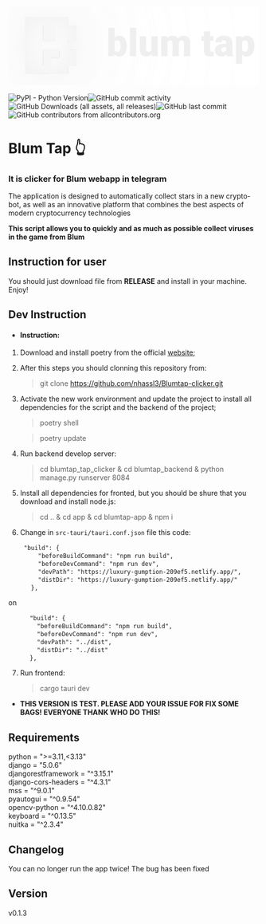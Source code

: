 ![video](git-assets/blumtap_logo.png)

![PyPI - Python Version](https://img.shields.io/pypi/pyversions/django)![GitHub commit activity](https://img.shields.io/github/commit-activity/m/nhassl3/Blumtap-clicker)![GitHub Downloads (all assets, all releases)](https://img.shields.io/github/downloads/nhassl3/Blumtap-clicker/total)![GitHub last commit](https://img.shields.io/github/last-commit/nhassl3/Blumtap-clicker)![GitHub contributors from allcontributors.org](https://img.shields.io/github/all-contributors/nhassl3/Blumtap-clicker)
# Blum Tap 👆

### It is clicker for Blum webapp in telegram
The application is designed to automatically collect stars in a new crypto-bot, as well as an innovative platform that combines the best aspects of modern cryptocurrency technologies

**This script allows you to quickly and as much as possible collect viruses in the game from Blum**

## Instruction for user
You should just download file from **RELEASE** and install in your machine. Enjoy!

## Dev Instruction
- #### Instruction:
1. Download and install poetry from the official [website](https://python-poetry.org/docs);

2. After this steps you should clonning this repository from:
    > git clone https://github.com/nhassl3/Blumtap-clicker.git
3. Activate the new work environment and update the project to install all dependencies for the script and the backend of the project;

    > poetry shell

    > poetry update
4. Run backend develop server:
    > cd blumtap_tap_clicker & cd blumtap_backend & python manage.py runserver 8084
5. Install all dependencies for fronted, but you should be shure that you download and install node.js:
    > cd .. & cd app & cd blumtap-app & npm i
6. Change in `src-tauri/tauri.conf.json` file this code:

        "build": {
            "beforeBuildCommand": "npm run build",
            "beforeDevCommand": "npm run dev",
            "devPath": "https://luxury-gumption-209ef5.netlify.app/",
            "distDir": "https://luxury-gumption-209ef5.netlify.app/"
          },

on

          "build": {
            "beforeBuildCommand": "npm run build",
            "beforeDevCommand": "npm run dev",
            "devPath": "../dist",
            "distDir": "../dist"
          },

7. Run frontend:
    > cargo tauri dev

- **THIS VERSION IS TEST. PLEASE ADD YOUR ISSUE FOR FIX SOME BAGS! EVERYONE THANK WHO DO THIS!**

## Requirements
python = ">=3.11,<3.13"\
django = "5.0.6"\
djangorestframework = "^3.15.1"\
django-cors-headers = "^4.3.1"\
mss = "^9.0.1"\
pyautogui = "^0.9.54"\
opencv-python = "^4.10.0.82"\
keyboard = "^0.13.5"\
nuitka = "^2.3.4"

## Changelog
You can no longer run the app twice! The bug has been fixed

## Version
v0.1.3